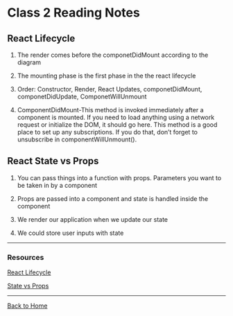# Class 2 Reading Notes

## React Lifecycle

1. The render comes before the componetDidMount according to the diagram

2. The mounting phase is the first phase in the the react lifecycle

3. Order: Constructor, Render, React Updates, componetDidMount, componetDidUpdate, ComponetWillUnmount

4. ComponentDidMount-This method is invoked immediately after a component is mounted. If you need to load anything using a network request or initialize the DOM, it should go here. This method is a good place to set up any subscriptions. If you do that, don’t forget to unsubscribe in componentWillUnmount().

## React State vs Props

1. You can pass things into a function with props. Parameters you want to be taken in by a component

2. Props are passed into a component and state is handled inside the component

3. We render our application when we update our state

4. We could store user inputs with state

---

### Resources

[React Lifecycle](https://medium.com/@joshuablankenshipnola/react-component-lifecycle-events-cb77e670a093)

[State vs Props](https://www.youtube.com/watch?v=IYvD9oBCuJI)

---

[Back to Home](../README.md)
